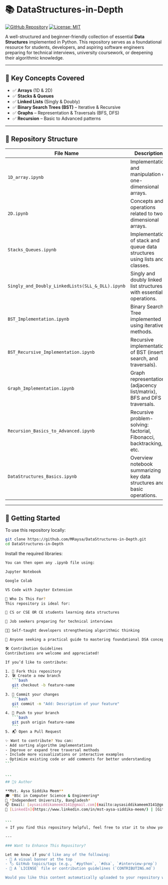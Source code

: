 # 📚 DataStructures-in-Depth

[![GitHub Repository](https://img.shields.io/badge/View_on-GitHub-000?logo=github)](https://github.com/MRaysa/DataStructures-in-Depth)
[![License: MIT](https://img.shields.io/badge/License-MIT-blue.svg)](LICENSE)

A well-structured and beginner-friendly collection of essential **Data Structures** implemented in Python. This repository serves as a foundational resource for students, developers, and aspiring software engineers preparing for technical interviews, university coursework, or deepening their algorithmic knowledge.

---

## 🧠 Key Concepts Covered

- ✅ **Arrays** (1D & 2D)
- ✅ **Stacks & Queues**
- ✅ **Linked Lists** (Singly & Doubly)
- ✅ **Binary Search Trees (BST)** – Iterative & Recursive
- ✅ **Graphs** – Representation & Traversals (BFS, DFS)
- ✅ **Recursion** – Basic to Advanced patterns

---

## 📁 Repository Structure

| File Name                                        | Description                                                                |
| ------------------------------------------------ | -------------------------------------------------------------------------- |
| `1D_array.ipynb`                                 | Implementation and manipulation of one-dimensional arrays.                 |
| `2D.ipynb`                                       | Concepts and operations related to two-dimensional arrays.                 |
| `Stacks_Queues.ipynb`                            | Implementation of stack and queue data structures using lists and classes. |
| `Singly_and_Doubly_LinkedLists(SLL_&_DLL).ipynb` | Singly and doubly linked list structures with essential operations.        |
| `BST_Implementation.ipynb`                       | Binary Search Tree implemented using iterative methods.                    |
| `BST_Recursive_Implementation.ipynb`             | Recursive implementation of BST (insert, search, and traversals).          |
| `Graph_Implementation.ipynb`                     | Graph representation (adjacency list/matrix), BFS and DFS traversals.      |
| `Recursion_Basics_to_Advanced.ipynb`             | Recursive problem-solving: factorial, Fibonacci, backtracking, etc.        |
| `DataStructures_Basics.ipynb`                    | Overview notebook summarizing key data structures and basic operations.    |

---

## 🚀 Getting Started

To use this repository locally:

```bash
git clone https://github.com/MRaysa/DataStructures-in-Depth.git
cd DataStructures-in-Depth

```

Install the required libraries:

```bash
You can then open any .ipynb file using:

Jupyter Notebook

Google Colab

VS Code with Jupyter Extension

```

````bash
🎯 Who Is This For?
This repository is ideal for:

📘 CS or CSE OR CE students learning data structures

💼 Job seekers preparing for technical interviews

👩‍💻 Self-taught developers strengthening algorithmic thinking

🧪 Anyone seeking a practical guide to mastering foundational DSA concepts

🛠️ Contribution Guidelines
Contributions are welcome and appreciated!

If you’d like to contribute:

1. 🍴 Fork this repository
2. 🛠️ Create a new branch
   ```bash
   git checkout -b feature-name
   ```
3. 💾 Commit your changes
   ```bash
   git commit -m "Add: Description of your feature"
   ```
4. 🚀 Push to your branch
   ```bash
   git push origin feature-name
   ```
5. 📬 Open a Pull Request

✨ Want to contribute? You can:
- Add sorting algorithm implementations
- Improve or expand tree traversal methods
- Include more visualizations or interactive examples
- Optimize existing code or add comments for better understanding
```


```
## 🙋‍♀️ Author

**Mst. Aysa Siddika Meem**
🎓 *BSc in Computer Science & Engineering*
📍 *Independent University, Bangladesh*
📫 Email: [aysasiddikameem3141@gmail.com](mailto:aysasiddikameem3141@gmail.com)
🔗 [LinkedIn](https://www.linkedin.com/in/mst-aysa-siddika-meem/) | [GitHub](https://github.com/MRaysa)


```
⭐ If you find this repository helpful, feel free to star it to show your support!

---

### Want to Enhance This Repository?

Let me know if you'd like any of the following:
- 🎯 A visual banner at the top
- 🏷️ GitHub topics/tags (e.g., `#python`, `#dsa`, `#interview-prep`)
- 📄 A `LICENSE` file or contribution guidelines (`CONTRIBUTING.md`)

Would you like this content automatically uploaded to your repository with proper formatting?

````
